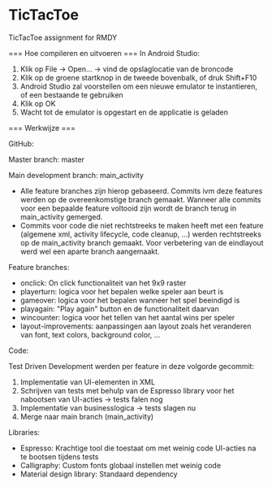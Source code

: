# TicTacToe
TicTacToe assignment for RMDY

=== Hoe compileren en uitvoeren ===
In Android Studio:
1. Klik op File -> Open... -> vind de opslaglocatie van de broncode
2. Klik op de groene startknop in de tweede bovenbalk, of druk Shift+F10
3. Android Studio zal voorstellen om een nieuwe emulator te instantieren, of een bestaande te gebruiken
4. Klik op OK
5. Wacht tot de emulator is opgestart en de applicatie is geladen

=== Werkwijze ===

GitHub:

Master branch: master

Main development branch: main_activity
- Alle feature branches zijn hierop gebaseerd. Commits ivm deze features werden op de overeenkomstige branch gemaakt. Wanneer alle commits voor een bepaalde feature voltooid zijn wordt de branch terug in main_activity gemerged.
- Commits voor code die niet rechtstreeks te maken heeft met een feature (algemene xml, activity lifecycle, code cleanup, ...) werden rechtstreeks op de main_activity branch gemaakt. Voor verbetering van de eindlayout werd wel een aparte branch aangemaakt.

Feature branches:
- onclick: On click functionaliteit van het 9x9 raster
- playerturn: logica voor het bepalen welke speler aan beurt is
- gameover: logica voor het bepalen wanneer het spel beeindigd is
- playagain: "Play again" button en de functionaliteit daarvan
- wincounter: logica voor het tellen van het aantal wins per speler
- layout-improvements: aanpassingen aan layout zoals het veranderen van font, text colors, background color, ...


Code:

Test Driven Development werden per feature in deze volgorde gecommit:
  1. Implementatie van UI-elementen in XML
  2. Schrijven van tests met behulp van de Espresso library voor het nabootsen van UI-acties -> tests falen nog
  3. Implementatie van businesslogica -> tests slagen nu
  4. Merge naar main branch (main_activity)

Libraries:

- Espresso: Krachtige tool die toestaat om met weinig code UI-acties na te bootsen tijdens tests
- Calligraphy: Custom fonts globaal instellen met weinig code
- Material design library: Standaard dependency
